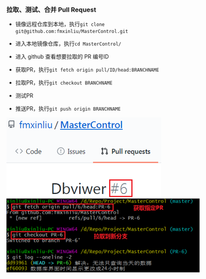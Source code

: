 ### 拉取、测试、合并 Pull Request

- 镜像远程仓库到本地，执行`git clone git@github.com:fmxinliu/MasterControl.git`

- 进入本地镜像仓库，执行`cd MasterControl/`

- 进入 github 查看想要拉取的 PR 编号ID

- 获取PR，执行`git fetch origin pull/ID/head:BRANCHNAME`

- 拉取PR，执行`git checkout BRANCHNAME`

- 测试PR

- 推送PR，执行`git push origin BRANCHNAME`

![PR-ID](images/how-to-get-PR-Id.PNG)
![PULL-PUSH-PR](images/how-to-pull-PR-to_local.PNG)
